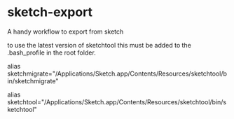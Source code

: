 # sketch-export
A handy workflow to export from sketch

to use the latest version of sketchtool this must be added to the .bash_profile in the root folder.

alias sketchmigrate="/Applications/Sketch.app/Contents/Resources/sketchtool/bin/sketchmigrate"

alias sketchtool="/Applications/Sketch.app/Contents/Resources/sketchtool/bin/sketchtool"

